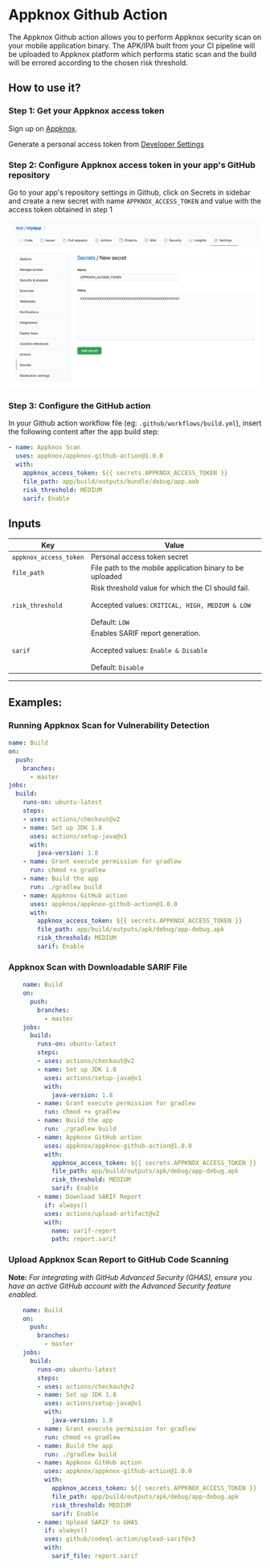 # Appknox Github Action

The Appknox Github action allows you to perform Appknox security scan on your mobile application binary. The APK/IPA built from your CI pipeline will be uploaded to Appknox platform which performs static scan and the build will be errored according to the chosen risk threshold.

## How to use it?

### Step 1: Get your Appknox access token

Sign up on [Appknox](https://appknox.com).

Generate a personal access token from <a href="https://secure.appknox.com/settings/developersettings" target="_blank">Developer Settings</a>

### Step 2: Configure Appknox access token in your app's GitHub repository

Go to your app's repository settings in Github, click on Secrets in sidebar and create a new secret with name `APPKNOX_ACCESS_TOKEN` and value with the access token obtained in step 1

![Add Github secret](images/github_settings_secrets_new.jpg)

### Step 3: Configure the GitHub action

In your Github action workflow file (eg: `.github/workflows/build.yml`), insert the following content after the app build step:
```yml
- name: Appknox Scan
  uses: appknox/appknox-github-action@1.0.0
  with:
    appknox_access_token: ${{ secrets.APPKNOX_ACCESS_TOKEN }}
    file_path: app/build/outputs/bundle/debug/app.aab
    risk_threshold: MEDIUM
    sarif: Enable
```

## Inputs

| Key                     | Value                        |
|-------------------------|------------------------------|
| `appknox_access_token`  | Personal access token secret |
| `file_path`             | File path to the mobile application binary to be uploaded |
| `risk_threshold`        | Risk threshold value for which the CI should fail. <br><br>Accepted values: `CRITICAL, HIGH, MEDIUM & LOW` <br><br>Default: `LOW` |
| `sarif`        | Enables SARIF report generation. <br><br>Accepted values: `Enable & Disable` <br><br>Default: `Disable` |

---

## Examples:

### Running Appknox Scan for Vulnerability Detection
```yml
name: Build
on:
  push:
    branches:
      - master
jobs:
  build:
    runs-on: ubuntu-latest
    steps:
    - uses: actions/checkout@v2
    - name: Set up JDK 1.8
      uses: actions/setup-java@v1
      with:
        java-version: 1.8
    - name: Grant execute permission for gradlew
      run: chmod +x gradlew
    - name: Build the app
      run: ./gradlew build
    - name: Appknox GitHub action
      uses: appknox/appknox-github-action@1.0.0
      with:
        appknox_access_token: ${{ secrets.APPKNOX_ACCESS_TOKEN }}
        file_path: app/build/outputs/apk/debug/app-debug.apk
        risk_threshold: MEDIUM
        sarif: Enable
```
### Appknox Scan with Downloadable SARIF File
```yml
    name: Build
    on:
      push:
        branches:
          - master
    jobs:
      build:
        runs-on: ubuntu-latest
        steps:
        - uses: actions/checkout@v2
        - name: Set up JDK 1.8
          uses: actions/setup-java@v1
          with:
            java-version: 1.8
        - name: Grant execute permission for gradlew
          run: chmod +x gradlew
        - name: Build the app
          run: ./gradlew build
        - name: Appknox GitHub action
          uses: appknox/appknox-github-action@1.0.0
          with:
            appknox_access_token: ${{ secrets.APPKNOX_ACCESS_TOKEN }}
            file_path: app/build/outputs/apk/debug/app-debug.apk
            risk_threshold: MEDIUM
            sarif: Enable
        - name: Download SARIF Report
          if: always()
          uses: actions/upload-artifact@v2
          with:
            name: sarif-report
            path: report.sarif
```
### Upload Appknox Scan Report to GitHub Code Scanning
**Note:** _For integrating with GitHub Advanced Security (GHAS), ensure you have an active GitHub account with the Advanced Security feature enabled._

```yml
    name: Build
    on:
      push:
        branches:
          - master
    jobs:
      build:
        runs-on: ubuntu-latest
        steps:
        - uses: actions/checkout@v2
        - name: Set up JDK 1.8
          uses: actions/setup-java@v1
          with:
            java-version: 1.8
        - name: Grant execute permission for gradlew
          run: chmod +x gradlew
        - name: Build the app
          run: ./gradlew build
        - name: Appknox GitHub action
          uses: appknox/appknox-github-action@1.0.0
          with:
            appknox_access_token: ${{ secrets.APPKNOX_ACCESS_TOKEN }}
            file_path: app/build/outputs/apk/debug/app-debug.apk
            risk_threshold: MEDIUM
            sarif: Enable
        - name: Upload SARIF to GHAS
          if: always()
          uses: github/codeql-action/upload-sarif@v3
          with:
            sarif_file: report.sarif
```

